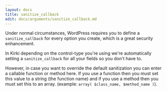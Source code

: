 ```yaml
---
layout: docs
title: sanitize_callback
edit: docs/arguments/sanitize_callback.md
---
```



Under normal circumstances, WordPress requires you to define a `sanitize_callback` for every option you create, which is a great security enhancement.

In Kirki depending on the control-type you're using we're automatically setting a `sanitize_callback` for all your fields so you don't have to.

However, in case you want to override the default sanitization you can enter a callable function or method here. If you use a function then you must set this value to a string (the function name) and if you use a method then you must set this to an array. (example: `array( $class_name, $method_name )`).
